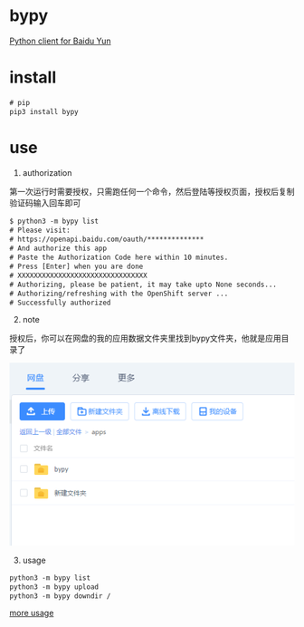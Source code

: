 # bypy

[Python client for Baidu Yun](https://github.com/houtianze/bypy)

# install

```
# pip
pip3 install bypy
```

# use

1. authorization

第一次运行时需要授权，只需跑任何一个命令，然后登陆等授权页面，授权后复制验证码输入回车即可

```
$ python3 -m bypy list
# Please visit:
# https://openapi.baidu.com/oauth/**************
# And authorize this app
# Paste the Authorization Code here within 10 minutes.
# Press [Enter] when you are done
# XXXXXXXXXXXXXXXXXXXXXXXXXXXXXXXX
# Authorizing, please be patient, it may take upto None seconds...
# Authorizing/refreshing with the OpenShift server ...
# Successfully authorized
```

2. note

授权后，你可以在网盘的我的应用数据文件夹里找到bypy文件夹，他就是应用目录了

![](/img/baiduyun.png)

3. usage

```
python3 -m bypy list
python3 -m bypy upload 
python3 -m bypy downdir /
```

[more usage](https://github.com/houtianze/bypy)

